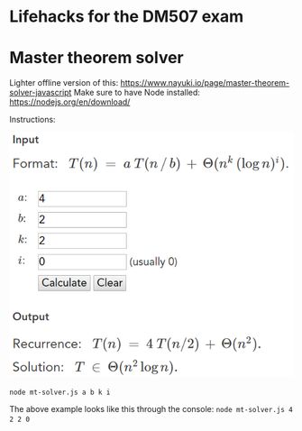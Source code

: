 # Lifehacks for the DM507 exam

# Master theorem solver
Lighter offline version of this: https://www.nayuki.io/page/master-theorem-solver-javascript
Make sure to have Node installed: https://nodejs.org/en/download/

Instructions:

![alt text](https://raw.githubusercontent.com/larsbjn/DM507-Lifehack/master/mt-solver.png)

```node mt-solver.js a b k i```

The above example looks like this through the console: ```node mt-solver.js 4 2 2 0```
